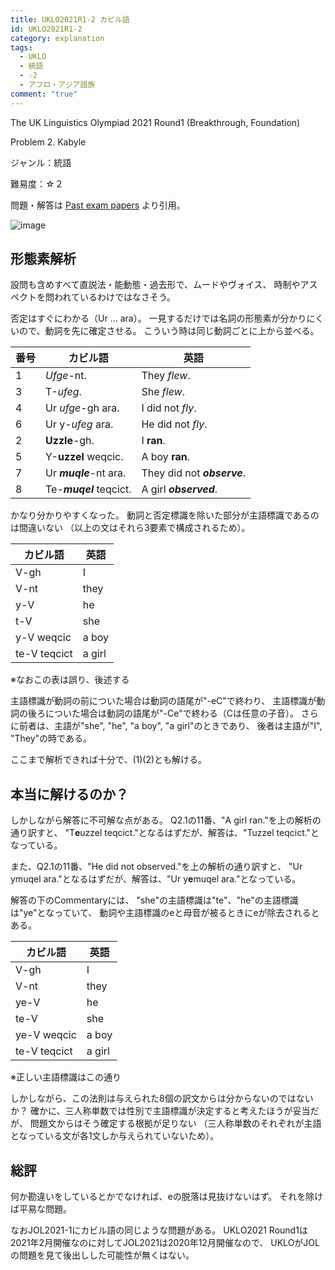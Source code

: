 ```yaml
---
title: UKLO2021R1-2 カビル語
id: UKLO2021R1-2
category: explanation
tags:
  - UKLO
  - 統語
  - ☆2
  - アフロ・アジア語族
comment: "true"
---
```

The UK Linguistics Olympiad 2021 Round1 (Breakthrough, Foundation)

Problem 2. Kabyle

ジャンル：統語

難易度：☆２

問題・解答は
[Past exam papers](https://www.uklo.org/problems-2021a)
より引用。

![image](/upload/uklo2021r1-2.jpg)

## 形態素解析

設問も含めすべて直説法・能動態・過去形で、ムードやヴォイス、
時制やアスペクトを問われているわけではなさそう。

否定はすぐにわかる（Ur … ara）。
一見するだけでは名詞の形態素が分かりにくいので、動詞を先に確定させる。
こういう時は同じ動詞ごとに上から並べる。

| 番号  | カビル語                    | 英語                          |
| --- | ----------------------- | --------------------------- |
| 1   | *Ufge*-nt.              | They *flew*.                |
| 3   | T-*ufeg*.               | She *flew*.                 |
| 4   | Ur *ufge*-gh ara.       | I did not *fly*.            |
| 6   | Ur y-*ufeg* ara.        | He did not *fly*.           |
| 2   | **Uzzle**-gh.           | I **ran**.                  |
| 5   | Y-**uzzel** weqcic.     | A boy **ran**.              |
| 7   | Ur ***muqle***-nt ara.  | They did not ***observe***. |
| 8   | Te-***muqel*** teqcict. | A girl ***observed***.      |

かなり分かりやすくなった。
動詞と否定標識を除いた部分が主語標識であるのは間違いない
（以上の文はそれら3要素で構成されるため）。

| カビル語         | 英語     |
| ------------ | ------ |
| V-gh         | I      |
| V-nt         | they   |
| y-V          | he     |
| t-V          | she    |
| y-V weqcic   | a boy  |
| te-V teqcict | a girl |

※なおこの表は誤り、後述する

主語標識が動詞の前についた場合は動詞の語尾が"-eC"で終わり、
主語標識が動詞の後ろについた場合は動詞の語尾が"-Ce"で終わる（Cは任意の子音）。
さらに前者は、主語が"she", "he", "a boy", "a girl"のときであり、
後者は主語が"I", "They"の時である。

ここまで解析できれば十分で、(1)(2)とも解ける。

## 本当に解けるのか？

しかしながら解答に不可解な点がある。
Q2.1の11番、"A girl ran."を上の解析の通り訳すと、
"T**e**uzzel teqcict."となるはずだが、解答は、"Tuzzel teqcict."となっている。

また、Q2.1の11番、"He did not observed."を上の解析の通り訳すと、
"Ur ymuqel ara."となるはずだが、解答は、"Ur y**e**muqel ara."となっている。

解答の下のCommentaryには、
"she"の主語標識は"te"、"he"の主語標識は"ye"となっていて、
動詞や主語標識のeと母音が被るときにeが除去されるとある。

| カビル語         | 英語     |
| ------------ | ------ |
| V-gh         | I      |
| V-nt         | they   |
| ye-V         | he     |
| te-V         | she    |
| ye-V weqcic  | a boy  |
| te-V teqcict | a girl |

※正しい主語標識はこの通り

しかしながら、この法則は与えられた8個の訳文からは分からないのではないか？
確かに、三人称単数では性別で主語標識が決定すると考えたほうが妥当だが、
問題文からはそう確定する根拠が足りない
（三人称単数のそれぞれが主語となっている文が各1文しか与えられていないため）。

## 総評

何か勘違いをしているとかでなければ、eの脱落は見抜けないはず。
それを除けば平易な問題。

なおJOL2021-1にカビル語の同じような問題がある。
UKLO2021 Round1は2021年2月開催なのに対してJOL2021は2020年12月開催なので、
UKLOがJOLの問題を見て後出しした可能性が無くはない。